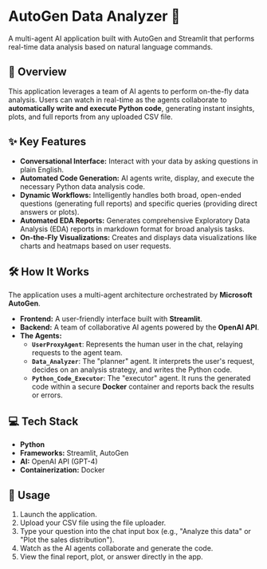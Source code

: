 # AutoGen Data Analyzer 🤖

A multi-agent AI application built with AutoGen and Streamlit that performs real-time data analysis based on natural language commands.

## 🚀 Overview

This application leverages a team of AI agents to perform on-the-fly data analysis. Users can watch in real-time as the agents collaborate to **automatically write and execute Python code**, generating instant insights, plots, and full reports from any uploaded CSV file.

<!-- **[➡️ Live Demo Link (Add Your Deployed App Link Here)]** -->

## ✨ Key Features

* **Conversational Interface:** Interact with your data by asking questions in plain English.
* **Automated Code Generation:** AI agents write, display, and execute the necessary Python data analysis code.
* **Dynamic Workflows:** Intelligently handles both broad, open-ended questions (generating full reports) and specific queries (providing direct answers or plots).
* **Automated EDA Reports:** Generates comprehensive Exploratory Data Analysis (EDA) reports in markdown format for broad analysis tasks.
* **On-the-Fly Visualizations:** Creates and displays data visualizations like charts and heatmaps based on user requests.

## 🛠️ How It Works

The application uses a multi-agent architecture orchestrated by **Microsoft AutoGen**.

* **Frontend:** A user-friendly interface built with **Streamlit**.
* **Backend:** A team of collaborative AI agents powered by the **OpenAI API**.
* **The Agents:**
    * **`UserProxyAgent`**: Represents the human user in the chat, relaying requests to the agent team.
    * **`Data_Analyzer`**: The "planner" agent. It interprets the user's request, decides on an analysis strategy, and writes the Python code.
    * **`Python_Code_Executor`**: The "executor" agent. It runs the generated code within a secure **Docker** container and reports back the results or errors.

## 💻 Tech Stack

* **Python**
* **Frameworks:** Streamlit, AutoGen
* **AI:** OpenAI API (GPT-4)
* **Containerization:** Docker

## 📖 Usage

1.  Launch the application.
2.  Upload your CSV file using the file uploader.
3.  Type your question into the chat input box (e.g., "Analyze this data" or "Plot the sales distribution").
4.  Watch as the AI agents collaborate and generate the code.
5.  View the final report, plot, or answer directly in the app.

<!-- ## 📸 Screenshots

*(Add a screenshot or a GIF of your application in action here)*

![App Screenshot](placeholder.png) -->